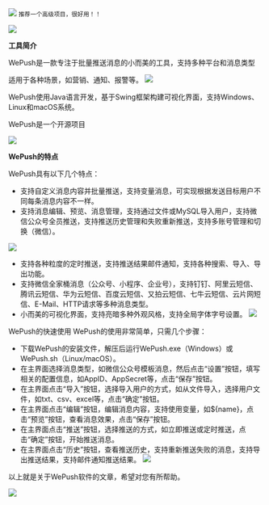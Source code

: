 <img src="/assets/image/240216-推荐一个高级项目，很好用！！-1.png" style="max-width: 70%; height: auto;">
<small>推荐一个高级项目，很好用！！</small>



![](/assets/image/240216-推荐一个高级项目，很好用！！-1.png)


**工具简介**

WePush是一款专注于批量推送消息的小而美的工具，支持多种平台和消息类型

适用于各种场景，如营销、通知、报警等。
![](/assets/image/240216-推荐一个高级项目，很好用！！-2.png)


WePush使用Java语言开发，基于Swing框架构建可视化界面，支持Windows、Linux和macOS系统。

WePush是一个开源项目

![](/assets/image/240216-推荐一个高级项目，很好用！！-3.png)

**WePush的特点**

WePush具有以下几个特点：
- 支持自定义消息内容并批量推送，支持变量消息，可实现根据发送目标用户不同每条消息内容不一样。
- 支持消息编辑、预览、消息管理，支持通过文件或MySQL导入用户，支持微信公众号全员推送，支持推送历史管理和失败重新推送，支持多账号管理和切换（微信）。

![](/assets/image/240216-推荐一个高级项目，很好用！！-4.png)

- 支持各种粒度的定时推送，支持推送结果邮件通知，支持各种搜索、导入、导出功能。
- 支持微信全家桶消息（公众号、小程序、企业号），支持钉钉、阿里云短信、腾讯云短信、华为云短信、百度云短信、又拍云短信、七牛云短信、云片网短信、E-Mail、HTTP请求等多种消息类型。
- 小而美的可视化界面，支持亮暗多种外观风格，支持全局字体字号设置。
![](/assets/image/240216-推荐一个高级项目，很好用！！-5.png)


WePush的快速使用
WePush的使用非常简单，只需几个步骤：
- 下载WePush的安装文件，解压后运行WePush.exe（Windows）或WePush.sh（Linux/macOS）。
- 在主界面选择消息类型，如微信公众号模板消息，然后点击“设置”按钮，填写相关的配置信息，如AppID、AppSecret等，点击“保存”按钮。
- 在主界面点击“导入”按钮，选择导入用户的方式，如从文件导入，选择用户文件，如txt、csv、excel等，点击“确定”按钮。
- 在主界面点击“编辑”按钮，编辑消息内容，支持使用变量，如${name}，点击“预览”按钮，查看消息效果，点击“保存”按钮。
- 在主界面点击“推送”按钮，选择推送的方式，如立即推送或定时推送，点击“确定”按钮，开始推送消息。
- 在主界面点击“历史”按钮，查看推送历史，支持重新推送失败的消息，支持导出推送结果，支持邮件通知推送结果。
![](/assets/image/240216-推荐一个高级项目，很好用！！-6.png)


以上就是关于WePush软件的文章，希望对您有所帮助。

![](/assets/image/240216-推荐一个高级项目，很好用！！-7.png)
